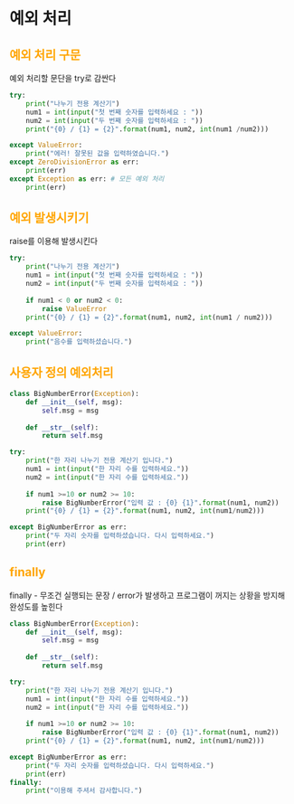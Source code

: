# <span style = "color : ">예외 처리</span>
## <span style = "color : orange">예외 처리 구문</span>
예외 처리할 문단을 try로 감싼다
```python
try:
    print("나누기 전용 계산기")
    num1 = int(input("첫 번째 숫자를 입력하세요 : "))
    num2 = int(input("두 번째 숫자를 입력하세요 : "))
    print("{0} / {1} = {2}".format(num1, num2, int(num1 /num2)))

except ValueError:
    print("에러! 잘못된 값을 입력하였습니다.")
except ZeroDivisionError as err:
    print(err)
except Exception as err: # 모든 예외 처리
    print(err)
```
## <span style = "color : orange">예외 발생시키기</span>
raise를 이용해 발생시킨다
```python
try:
    print("나누기 전용 계산기")
    num1 = int(input("첫 번째 숫자를 입력하세요 : "))
    num2 = int(input("두 번째 숫자를 입력하세요 : "))
    
    if num1 < 0 or num2 < 0:
        raise ValueError
    print("{0} / {1} = {2}".format(num1, num2, int(num1 / num2)))

except ValueError:
    print("음수를 입력하셨습니다.")
```
## <span style = "color : orange">사용자 정의 예외처리</span>
```python
class BigNumberError(Exception):
    def __init__(self, msg):
        self.msg = msg
    
    def __str__(self):
        return self.msg

try:
    print("한 자리 나누기 전용 계산기 입니다.")
    num1 = int(input("한 자리 수를 입력하세요."))
    num2 = int(input("한 자리 수를 입력하세요."))
    
    if num1 >=10 or num2 >= 10:
        raise BigNumberError("입력 값 : {0} {1}".format(num1, num2))
    print("{0} / {1} = {2}".format(num1, num2, int(num1/num2)))

except BigNumberError as err:
    print("두 자리 숫자를 입력하셨습니다. 다시 입력하세요.")
    print(err)
```
## <span style = "color : orange">finally</span>
finally - 무조건 실행되는 문장 / error가 발생하고 프로그램이 꺼지는 상황을 방지해 완성도를 높힌다
```python
class BigNumberError(Exception):
    def __init__(self, msg):
        self.msg = msg
    
    def __str__(self):
        return self.msg

try:
    print("한 자리 나누기 전용 계산기 입니다.")
    num1 = int(input("한 자리 수를 입력하세요."))
    num2 = int(input("한 자리 수를 입력하세요."))
    
    if num1 >=10 or num2 >= 10:
        raise BigNumberError("입력 값 : {0} {1}".format(num1, num2))
    print("{0} / {1} = {2}".format(num1, num2, int(num1/num2)))

except BigNumberError as err:
    print("두 자리 숫자를 입력하셨습니다. 다시 입력하세요.")
    print(err)
finally:
    print("이용해 주셔서 감사합니다.")
```